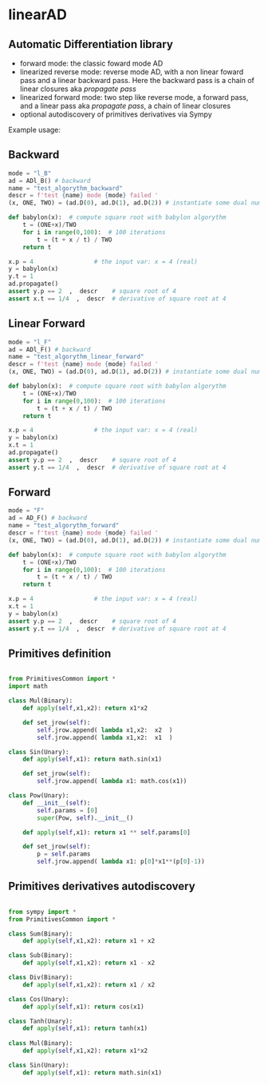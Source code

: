 # linearAD
## Automatic Differentiation library 

- forward mode: the classic foward mode AD
- linearized reverse mode: reverse mode AD, with a non linear foward pass and a linear backward pass. Here the backward pass is a chain of linear closures aka *propagate pass*
- linearized forward mode: two step like reverse mode, a forward pass, and a linear pass aka *propagate pass*, a chain of linear closures 
- optional autodiscovery of primitives derivatives via Sympy


Example usage:

## Backward
```python 
mode = "l_B"
ad = ADl_B() # backward 
name = "test_algorythm_backward"
descr = f'test {name} mode {mode} failed '
(x, ONE, TWO) = (ad.D(0), ad.D(1), ad.D(2)) # instantiate some dual numbers

def babylon(x):  # compute square root with babylon algorythm
    t = (ONE+x)/TWO
    for i in range(0,100):  # 100 iterations
        t = (t + x / t) / TWO 
    return t

x.p = 4                 # the input var: x = 4 (real)
y = babylon(x)
y.t = 1
ad.propagate()
assert y.p == 2  ,  descr    # square root of 4
assert x.t == 1/4  ,  descr  # derivative of square root at 4 
```


## Linear Forward
```python 
mode = "l_F"
ad = ADl_F() # backward 
name = "test_algorythm_linear_forward"
descr = f'test {name} mode {mode} failed '
(x, ONE, TWO) = (ad.D(0), ad.D(1), ad.D(2)) # instantiate some dual numbers

def babylon(x):  # compute square root with babylon algorythm
    t = (ONE+x)/TWO
    for i in range(0,100):  # 100 iterations
        t = (t + x / t) / TWO 
    return t

x.p = 4                 # the input var: x = 4 (real)
y = babylon(x)
x.t = 1
ad.propagate()
assert y.p == 2  ,  descr    # square root of 4
assert y.t == 1/4  ,  descr  # derivative of square root at 4 
```


## Forward
```python 
mode = "F"
ad = AD_F() # backward 
name = "test_algorythm_forward"
descr = f'test {name} mode {mode} failed '
(x, ONE, TWO) = (ad.D(0), ad.D(1), ad.D(2)) # instantiate some dual numbers

def babylon(x):  # compute square root with babylon algorythm
    t = (ONE+x)/TWO
    for i in range(0,100):  # 100 iterations
        t = (t + x / t) / TWO 
    return t

x.p = 4                 # the input var: x = 4 (real)
x.t = 1
y = babylon(x)
assert y.p == 2  ,  descr    # square root of 4
assert y.t == 1/4  ,  descr  # derivative of square root at 4 
```


## Primitives definition

```python 

from PrimitivesCommon import *
import math

class Mul(Binary):
    def apply(self,x1,x2): return x1*x2

    def set_jrow(self):
        self.jrow.append( lambda x1,x2:  x2  )
        self.jrow.append( lambda x1,x2:  x1  )

class Sin(Unary):
    def apply(self,x1): return math.sin(x1)

    def set_jrow(self):
        self.jrow.append( lambda x1: math.cos(x1))

class Pow(Unary):
    def __init__(self):
        self.params = [0]
        super(Pow, self).__init__()

    def apply(self,x1): return x1 ** self.params[0]

    def set_jrow(self):
        p = self.params
        self.jrow.append( lambda x1: p[0]*x1**(p[0]-1))
```

## Primitives derivatives autodiscovery

```python 

from sympy import *
from PrimitivesCommon import *

class Sum(Binary):
    def apply(self,x1,x2): return x1 + x2 

class Sub(Binary):
    def apply(self,x1,x2): return x1 - x2 

class Div(Binary):
    def apply(self,x1,x2): return x1 / x2 

class Cos(Unary):
    def apply(self,x1): return cos(x1)

class Tanh(Unary):
    def apply(self,x1): return tanh(x1)
    
class Mul(Binary):
    def apply(self,x1,x2): return x1*x2

class Sin(Unary):
    def apply(self,x1): return math.sin(x1)
```

